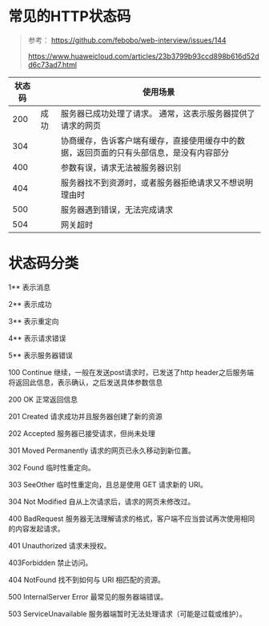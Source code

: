 # 常见的HTTP状态码

> 参考： 
> https://github.com/febobo/web-interview/issues/144
>
> https://www.huaweicloud.com/articles/23b3799b93ccd898b616d52dd6c73ad7.html

| 状态码 |      | 使用场景                                                     |
| ------ | ---- | ------------------------------------------------------------ |
| 200    | 成功 | 服务器已成功处理了请求。 通常，这表示服务器提供了请求的网页  |
| 304    |      | 协商缓存，告诉客户端有缓存，直接使用缓存中的数据，返回页面的只有头部信息，是没有内容部分 |
| 400    |      | 参数有误，请求无法被服务器识别                               |
| 404    |      | 服务器找不到资源时，或者服务器拒绝请求又不想说明理由时       |
| 500    |      | 服务器遇到错误，无法完成请求                                 |
| 504    |      | 网关超时                                                     |



# 状态码分类

1** 表示消息

2** 表示成功

3** 表示重定向

4** 表示请求错误

5** 表示服务器错误





100 Continue 继续，一般在发送post请求时，已发送了http header之后服务端将返回此信息，表示确认，之后发送具体参数信息

 200 OK 正常返回信息

 201 Created 请求成功并且服务器创建了新的资源

 202 Accepted 服务器已接受请求，但尚未处理

 301 Moved Permanently 请求的网页已永久移动到新位置。

 302 Found 临时性重定向。

 303 SeeOther 临时性重定向，且总是使用 GET 请求新的 URI。

 304 Not Modified 自从上次请求后，请求的网页未修改过。

 400 BadRequest 服务器无法理解请求的格式，客户端不应当尝试再次使用相同的内容发起请求。

 401 Unauthorized 请求未授权。

 403Forbidden 禁止访问。

 404 NotFound 找不到如何与 URI 相匹配的资源。

 500 InternalServer Error 最常见的服务器端错误。

 503 ServiceUnavailable 服务器端暂时无法处理请求（可能是过载或维护）。